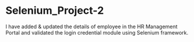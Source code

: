 # Selenium_Project-2
I have added & updated the details of employee in the HR Management Portal and validated the login credential module using Selenium framework.
